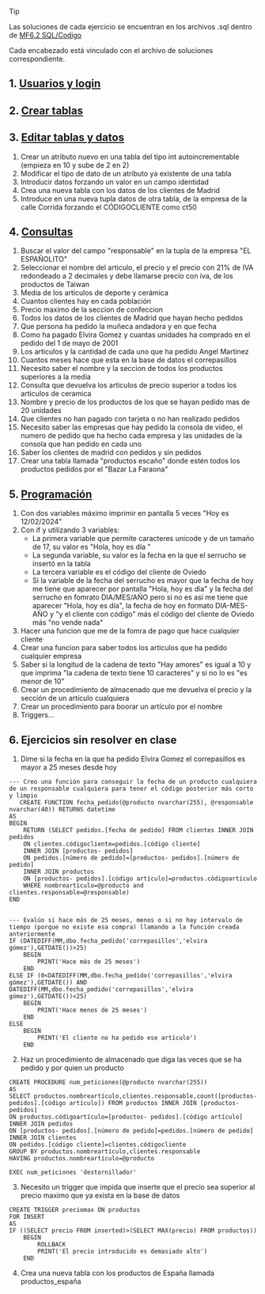 >[!TIP]
>Las soluciones de cada ejercicio se encuentran en los archivos .sql dentro de [MF6.2 SQL/Codigo](https://github.com/13sauca13/PRG/tree/master/MF6.2%20SQL/Codigo)
>
>Cada encabezado está vinculado con el archivo de soluciones correspondiente.

## 1. [Usuarios y login](https://github.com/13sauca13/PRG/tree/master/MF6.2%20SQL/Codigo)

## 2. [Crear tablas](https://github.com/13sauca13/PRG/blob/master/MF6.2%20SQL/Codigo/2.%20Crear%20tablas.sql)

## 3. [Editar tablas y datos](https://github.com/13sauca13/PRG/blob/master/MF6.2%20SQL/Codigo/3.%20Editar%20tablas%20y%20datos.sql)
1. Crear un atributo nuevo en una tabla del tipo int autoincrementable (empieza en 10 y sube de 2 en 2)
3. Modificar el tipo de dato de un atributo ya existente de una tabla
4. Introducir datos forzando un valor en un campo identidad
5. Crea una nueva tabla con los datos de los clientes de Madrid
6. Introduce en una nueva tupla datos de otra tabla, de la empresa de la calle Corrida forzando el CÓDIGOCLIENTE como ct50

## 4. [Consultas](https://github.com/13sauca13/PRG/blob/master/MF6.2%20SQL/Codigo/4.%20Consultas.sql)
1. Buscar el valor del campo "responsable" en la tupla de la empresa "EL ESPAÑOLITO"
2. Seleccionar el nombre del articulo, el precio y el precio con 21% de IVA redondeado a 2 decimales y debe llamarse precio con iva, de los productos de Taiwan
3. Media de los artículos de deporte y cerámica
4. Cuantos clientes hay en cada población
5. Precio maximo de la seccion de confeccion
6. Todos los datos de los clientes de Madrid que hayan hecho pedidos
7. Que persona ha pedido la muñeca andadora y en que fecha
8. Como ha pagado Elvira Gomez y cuantas unidades ha comprado en el pedido del 1 de mayo de 2001
9. Los articulos y la cantidad de cada uno que ha pedido Angel Martinez
10. Cuantos meses hace que esta en la base de datos el correpasillos
11. Necesito saber el nombre y la seccion de todos los productos superiores a la media
12. Consulta que devuelva los articulos de precio superior a todos los articulos de ceramica
13. Nombre y precio de los productos de los que se hayan pedido mas de 20 unidades
14. Que clientes no han pagado con tarjeta o no han realizado pedidos
15. Necesito saber las empresas que hay pedido la consola de video, el numero de pedido que ha hecho cada empresa y las unidades de la consola que han pedido en cada uno
16. Saber los clientes de madrid con pedidos y sin pedidos
17. Crear una tabla llamada "productos escaño" donde estén todos los productos pedidos por el "Bazar La Faraona"

## 5. [Programación](https://github.com/13sauca13/PRG/blob/master/MF6.2%20SQL/Codigo/5.%20Programacion.sql)
1. Con dos variables máximo imprimir en pantalla 5 veces "Hoy es 12/02/2024"
2. Con if y utilizando 3 variables:
    + La primera variable que permite caracteres unicode y de un tamaño de 17, su valor es "Hola, hoy es día "
    + La segunda variable, su valor es la fecha en la que el serrucho se insertó en la tabla
    + La tercera variable es el código del cliente de Oviedo
    + Si la variable de la fecha del serrucho es mayor que la fecha de hoy me tiene que aparecer por pantalla "Hola, hoy es día" y la fecha del serrucho en fomrato DIA/MES/AÑO pero si no es así me tiene que aparecer "Hola, hoy es día", la fecha de hoy en formato DIA-MES-AÑO y "y el cliente con código" más el código del cliente de Oviedo más "no vende nada"
3. Hacer una funcion que me de la fomra de pago que hace cualquier cliente
4. Crear una funcion para saber todos los articulos que ha pedido cualquier empresa
5. Saber si la longitud de la cadena de texto "Hay amores" es igual a 10 y que imprima "la cadena de texto tiene 10 caracteres" y si no lo es "es menor de 10"
6. Crear un procedimiento de almacenado que me devuelva el precio y la sección de un artículo cualquiera
7. Crear un procedimiento para boorar un artículo por el nombre
8. Triggers...

## 6. Ejercicios sin resolver en clase
1. Dime si la fecha en la que ha pedido Elvira Gomez el correpasillos es mayor a 25 meses desde hoy
```
--- Creo una función para conseguir la fecha de un producto cualquiera de un responsable cualquiera para tener el código posterior más corto y limpio
   CREATE FUNCTION fecha_pedido(@producto nvarchar(255), @responsable nvarchar(40)) RETURNS datetime
AS
BEGIN
	RETURN (SELECT pedidos.[fecha de pedido] FROM clientes INNER JOIN pedidos
	ON clientes.códigocliente=pedidos.[código cliente]
	INNER JOIN [productos- pedidos]
	ON pedidos.[número de pedido]=[productos- pedidos].[número de pedido]
	INNER JOIN productos
	ON [productos- pedidos].[código artículo]=productos.códigoartículo
	WHERE nombreartículo=@producto and clientes.responsable=@responsable)
END


--- Evalúo si hace más de 25 meses, menos o si no hay intervalo de tiempo (porque no existe esa compra) llamando a la función creada anteriormente
IF (DATEDIFF(MM,dbo.fecha_pedido('correpasillos','elvira gómez'),GETDATE())>25)
	BEGIN
		PRINT('Hace más de 25 meses')
	END
ELSE IF (0<DATEDIFF(MM,dbo.fecha_pedido('correpasillos','elvira gómez'),GETDATE()) AND DATEDIFF(MM,dbo.fecha_pedido('correpasillos','elvira gómez'),GETDATE())<25)
	BEGIN
		PRINT('Hace menos de 25 meses')
	END
ELSE
	BEGIN
		PRINT('El cliente no ha pedido ese artículo')
	END
 ```
2. Haz un procedimiento de almacenado que diga las veces que se ha pedido y por quien un producto
```
CREATE PROCEDURE num_peticiones(@producto nvarchar(255))
AS
SELECT productos.nombreartículo,clientes.responsable,count([productos- pedidos].[código artículo]) FROM productos INNER JOIN [productos- pedidos]
ON productos.códigoartículo=[productos- pedidos].[código artículo]
INNER JOIN pedidos
ON [productos- pedidos].[número de pedido]=pedidos.[número de pedido]
INNER JOIN clientes
ON pedidos.[código cliente]=clientes.códigocliente
GROUP BY productos.nombreartículo,clientes.responsable
HAVING productos.nombreartículo=@producto

EXEC num_peticiones 'destornillador'
```
3. Necesito un trigger que impida que inserte que el precio sea superior al precio maximo que ya exista en la base de datos
```
CREATE TRIGGER preciomax ON productos
FOR INSERT
AS
IF ((SELECT precio FROM inserted)>(SELECT MAX(precio) FROM productos))
	BEGIN
		ROLLBACK
		PRINT('El precio introducido es demasiado alto')
	END
```
4. Crea una nueva tabla con los productos de España llamada productos_españa
```

``` 
